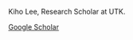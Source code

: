 Kiho Lee, Research Scholar at UTK.

[Google Scholar](https://scholar.google.co.kr/citations?user=MOTHTpcAAAAJ&hl=en)

